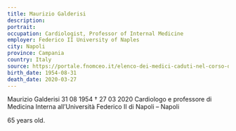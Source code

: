 ```yaml
---
title: Maurizio Galderisi
description: 
portrait: 
occupation: Cardiologist, Professor of Internal Medicine
employer: Federico II University of Naples
city: Napoli
province: Campania
country: Italy 
source: https://portale.fnomceo.it/elenco-dei-medici-caduti-nel-corso-dellepidemia-di-covid-19/
birth_date: 1954-08-31
death_date: 2020-03-27
---
```


Maurizio Galderisi 31 08 1954 † 27 03 2020
Cardiologo e professore di Medicina Interna all’Università Federico II di Napoli – Napoli

65 years old.